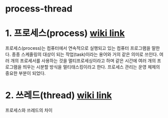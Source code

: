 # process-thread

# 1. 프로세스(process) [wiki link](https://ko.wikipedia.org/wiki/프로세스)
프로세스(process)는 컴퓨터에서 연속적으로 실행되고 있는 컴퓨터 프로그램을 말한다. 종종 스케줄링의 대상이 되는 작업(task)이라는 용어와 거의 같은 의미로 쓰인다. 여러 개의 프로세서를 사용하는 것을 멀티프로세싱이라고 하며 같은 시간에 여러 개의 프로그램을 띄우는 시분할 방식을 멀티태스킹이라고 한다. 프로세스 관리는 운영 체제의 중요한 부분이 되었다.

# 2. 쓰레드(thread) [wiki link](https://ko.wikipedia.org/wiki/스레드_(컴퓨팅))

프로세스와 쓰레드의 차이
